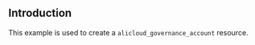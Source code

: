 ## Introduction

This example is used to create a `alicloud_governance_account` resource.

<!-- BEGIN_TF_DOCS -->

<!-- END_TF_DOCS -->
